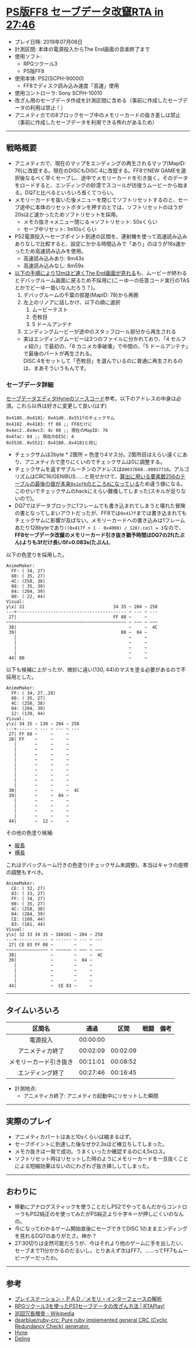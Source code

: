 # [PS版FF8 セーブデータ改竄RTA in 27:46](https://www.youtube.com/watch?v=kpaU4kZxIQ4)

- プレイ日時: 2019年07月08日
- 計測区間: 本体の電源投入からThe End画面の音楽終了まで
- 使用ソフト:
  - RPGツクール3
  - PS版FF8
- 使用本体: PS2(SCPH-90000)
  - FF8でディスク読み込み速度「高速」使用
- 使用コントローラ: Sony SCPH-10010
- 改ざん用のセーブデータ作成を計測区間に含める（事前に作成したセーブデータの利用は禁止！）
- アニメティカでの8ブロックセーブ中のメモリーカードの抜き差しは禁止（事前に作成したセーブデータを利用できる怖れがあるため）

----

## 戦略概要

- アニメティカで、現在のマップをエンディングの再生されるマップ(MapID: 76)に改竄する。現在のDISCもDISC 4に改竄する。FF8でNEW GAMEを選択後なるべく早くセーブし、途中でメモリーカードを引き抜く。そのデータをロードすると、エンディングの砂漠でスコールが彷徨うムービーから始まる。DQ7と比べるといろいろ長くてつらい。
- メモリーカードを抜いた後メニューを閉じてソフトリセットするのと、セーブ途中に本体のリセットボタンを押すのとでは、ソフトリセットのほうが20sほど速かったためソフトリセットを採用。
  - メモカ抜き→メニュー閉じる→ソフトリセット: 50sくらい
  - セーブ中リセット: 1m10sくらい
- PS2電源投入～セーブポイント到達の区間を、連射機を使って高速読み込みありなしで比較すると、設定にかかる時間込みで「あり」のほうが16s速かったため高速読み込みを使用。
  - 高速読み込みあり: 8m43s
  - 高速読み込みなし: 8m59s
- [以下の手順により12mほど速くThe End画面が見れる](https://twitter.com/pingval/status/1147727623432183808)も、ムービーが終わるとデバッグルーム画面に戻るため不採用に(こーゆーの任意コード実行のTASとかでどーゆー扱いなんだろう？)。
  1. デバッグルームの千葉の部屋(MapID: 78)から再開
  1. 左上のリノアに話しかけ、以下の順に選択
      1. ムービーテスト
      1. 壱枚目
      1. 5 ドールアンテナ
  1. エンディングムービーが途中のスタッフロール部分から再生される
  - 実はエンディングムービーは3つのファイルに分かれており、「4 セルフィ紹介」で最初の、「6 カニメカ車破壊」で中間の、「5 ドールアンテナ」で最後のパートが再生される。  
  DISC 4をセットして「壱枚目」を選んでいるのに普通に再生されるのは、まあそういうもんです。

### セーブデータ詳細

[セーブデータエディタHyneのソースコード](https://github.com/myst6re/hyne/blob/07bac0f92a68e5c789a77b7df170ce763352bfbe/SaveData.cpp#L80)参考。以下のアドレスの中身は必須。これら以外は好きに変更して良い(はず)
```
0x4180..0x4181: 0x41d0..0x551fのチェックサム
0x4182..0x4183: ff 08 ;; FF8だけに
0x4ec2..0x4ec3: 4c 00 ;; 現在のMapID: 76
0x4fac: 04 ;; 現在のDISC: 4
0x5520..0x5521: 0x4180..0x4181と同じ
```
- チェックサムは2byte * 2箇所 = 色塗り4マス分。2箇所目はえらい遠くにあり、アニメティカで塗りにくいのでチェックサムは0に調整する。
- チェックサムを返すサブルーチンのアドレスは`80037668..80037718`。アルゴリズムはCRC16/GENIBUS……と見せかけて、[算出に用いる要素数256のテーブルの最後の値が本来`0x1ef0`のところ`0`になっている](https://github.com/myst6re/hyne/blob/07bac0f92a68e5c789a77b7df170ce763352bfbe/SaveData.cpp#L565)ため違う値になる。このせいでチェックサムのhackにえらい難儀してしまった(スキルが足りないので)。
- DQ7ではデータブロックに1フレームでも書き込まれてしまうと壊れた冒険の書となってしまいアウトだったが、FF8では`0x417f`までは書き込まれてもチェックサムに影響が及ばない。メモリーカードへの書き込みは1フレームあたり128byteであり`((0x417f + 1 - 0x4000) / 128).ceil = 3`なので、**FF8セーブデータ改竄のメモリーカード引き抜き猶予時間はDQ7の2f(たぶん)よりも3fだけ長い5f=0.083s(たぶん)**。

以下の色塗りを採用した。
```
AnimeMaker:
  FF: ( 34, 27)
  08: ( 35, 27)
  4C: (258, 38)
  08: ( 35, 39)
  04: (204, 39)
  80: ( 22, 44)
Visual:
y\x| 22                                  34 35 ~ 204 ~ 258
---+------------------------------------------ ~ --- ~ ---
 27|                                     FF 08 ~     ~    
~~~~~~~~~~~~~~~~~~~~~~~~~~~~~~~~~~~~~~~~~~~~~~ ~ ~~~ ~ ~~~
 38|                                           ~     ~  4C
 39|                                        08 ~  04 ~    
   |                                           ~     ~    
   |                                           ~     ~    
   |                                           ~     ~    
   |                                           ~     ~    
 44| 80                                        ~     ~    
```

以下も候補に上がったが、微妙に遠い(130, 44)のマスを塗る必要があるので不採用とした。
```
AnimeMaker:
  FF: ( 34, 27..28)
  08: ( 35, 27)
  4C: (258, 38)
  04: (204, 39)
  12: (130, 44)
Visual:
y\x| 34 35 ~ 130 ~ 204 ~ 258
---+------ ~ --- ~ --- ~ ---
 27| FF 08 ~     ~     ~    
 28| FF    ~     ~     ~    
   |       ~     ~     ~    
   |       ~     ~     ~    
   |       ~     ~     ~    
   |       ~     ~     ~    
   |       ~     ~     ~    
   |       ~     ~     ~    
   |       ~     ~     ~    
   |       ~     ~     ~    
   |       ~     ~     ~    
 38|       ~     ~     ~  4C
 39|       ~     ~  04 ~    
   |       ~     ~     ~    
   |       ~     ~     ~    
   |       ~     ~     ~    
   |       ~     ~     ~    
 44|       ~  12 ~     ~    
```

その他の色塗り候補:
- [縦長](./checksum0-vertical.txt)
- [横長](./checksum0-horizontal.txt)

これはデバッグルーム行きの色塗り(チェックサム未調整)。本当はキャラの座標の調整もすべき。
```
AnimeMaker:
  CE: ( 32, 27)
  83: ( 33, 27)
  FF: ( 34, 27)
  08: ( 35, 27)
  4C: (258, 38)
  04: (204, 39)
  CE: (160, 44)
  83: (161, 44)
Visual:
y\x| 32 33 34 35 ~ 160161 ~ 204 ~ 258
---+------------ ~ ------ ~ --- ~ ---
 27| CE 83 FF 08 ~        ~     ~    
~~~~~~~~~~~~~~~~ ~ ~~~~~~ ~ ~~~ ~ ~~~
 38|             ~        ~     ~  4C
 39|             ~        ~  04 ~    
   |             ~        ~     ~    
   |             ~        ~     ~    
   |             ~        ~     ~    
   |             ~        ~     ~    
 44|             ~  CE 83 ~     ~    
```

----

## タイムいろいろ

|区間名|通過|区間|戦闘|備考|
|:---:|:---:|:---:|:---:|:---:|
|電源投入|00:00:00|||
|アニメティカ終了|00:02:09|00:02:09|||
|メモリーカード引き抜き|00:11:01|00:08:52|||
|エンディング終了|00:27:46|00:16:45|||

- 計測地点:
  - アニメティカ終了: アニメティカ起動中にリセットした瞬間

----

## 実際のプレイ

- アニメティカパートはあと10sくらいは縮まるはず。
- セーブポイントに到達した後なぜか2,3sほど棒立ちしてしまった。
- メモカ抜きは一発で成功。うまくいったか確認するのに4,5sロス。
- ソフトリセット時はリセットした時のようにメモリーカードを一旦抜くことによる短縮効果はないのにわざわざ抜き挿ししてしまった。

----

## おわりに

- 移動にアナログスティックを使うことだしPS2でやってるんだからコントローラもPS2純正のを使ってみたがPS純正より十字キーが押しにくいのなんの。
- 今になってわかるゲーム開始直後にセーブできてDISC 1のままエンディングを見れるDQ7のありがたさ。神か？
- 27:30切りは全然可能だろうが、今はそれより他のゲームに手を出したい、セーブまで11分かかるのだるいし。とりあえず次はFF7。……ってFF7もムービーゲーだったわ。

----

## 参考

- [プレイステーション・ＰＡＤ／メモリ・インターフェースの解析](http://kaele.com/~kashima/games/ps_jpn.txt)
- [RPGツクール3を使ったPS1セーブデータの改ざん方法 | RTAPlay!](https://rta-play.info/tool/save-glitch/)
- [巡回冗長検査 - Wikipedia](https://ja.wikipedia.org/wiki/%E5%B7%A1%E5%9B%9E%E5%86%97%E9%95%B7%E6%A4%9C%E6%9F%BB)
- [dearblue/ruby-crc: Pure ruby implemented general CRC (Cyclic Redundancy Check) generator.](https://github.com/dearblue/ruby-crc)
- [Hyne](https://github.com/myst6re/hyne/releases)
- [Deling](https://github.com/myst6re/deling/releases)
